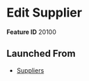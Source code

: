 # Edit Supplier

**Feature ID** 20100

## Launched From

- [Suppliers](Suppliers.md)











































































